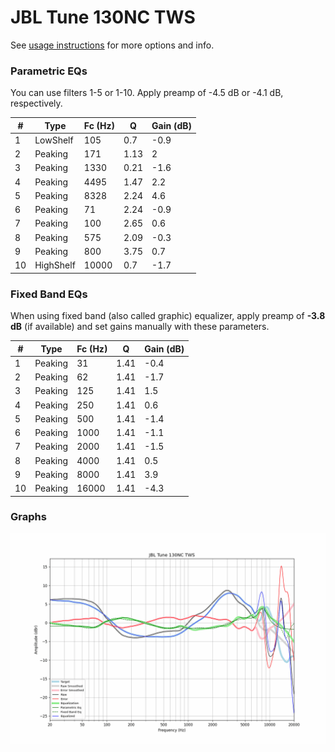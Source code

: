 # JBL Tune 130NC TWS
See [usage instructions](https://github.com/jaakkopasanen/AutoEq#usage) for more options and info.

### Parametric EQs
You can use filters 1-5 or 1-10. Apply preamp of -4.5 dB or -4.1 dB, respectively.

|   # | Type      |   Fc (Hz) |    Q |   Gain (dB) |
|-----|-----------|-----------|------|-------------|
|   1 | LowShelf  |       105 | 0.7  |        -0.9 |
|   2 | Peaking   |       171 | 1.13 |         2   |
|   3 | Peaking   |      1330 | 0.21 |        -1.6 |
|   4 | Peaking   |      4495 | 1.47 |         2.2 |
|   5 | Peaking   |      8328 | 2.24 |         4.6 |
|   6 | Peaking   |        71 | 2.24 |        -0.9 |
|   7 | Peaking   |       100 | 2.65 |         0.6 |
|   8 | Peaking   |       575 | 2.09 |        -0.3 |
|   9 | Peaking   |       800 | 3.75 |         0.7 |
|  10 | HighShelf |     10000 | 0.7  |        -1.7 |

### Fixed Band EQs
When using fixed band (also called graphic) equalizer, apply preamp of **-3.8 dB** (if available) and set gains manually with these parameters.

|   # | Type    |   Fc (Hz) |    Q |   Gain (dB) |
|-----|---------|-----------|------|-------------|
|   1 | Peaking |        31 | 1.41 |        -0.4 |
|   2 | Peaking |        62 | 1.41 |        -1.7 |
|   3 | Peaking |       125 | 1.41 |         1.5 |
|   4 | Peaking |       250 | 1.41 |         0.6 |
|   5 | Peaking |       500 | 1.41 |        -1.4 |
|   6 | Peaking |      1000 | 1.41 |        -1.1 |
|   7 | Peaking |      2000 | 1.41 |        -1.5 |
|   8 | Peaking |      4000 | 1.41 |         0.5 |
|   9 | Peaking |      8000 | 1.41 |         3.9 |
|  10 | Peaking |     16000 | 1.41 |        -4.3 |

### Graphs
![](./JBL%20Tune%20130NC%20TWS.png)
